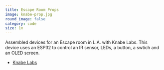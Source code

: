 ```yaml
---
title: Escape Room Props
image: knabe-prop.jpg
round_image: false
category: code
size: 1x
---
```


Assembled devices for an Escape room in L.A. with Knabe Labs. This device uses an ESP32 to control an IR sensor, LEDs, a button, a swtich and an OLED screen.

- [Knabe Labs](https://knabelabs.com/)
